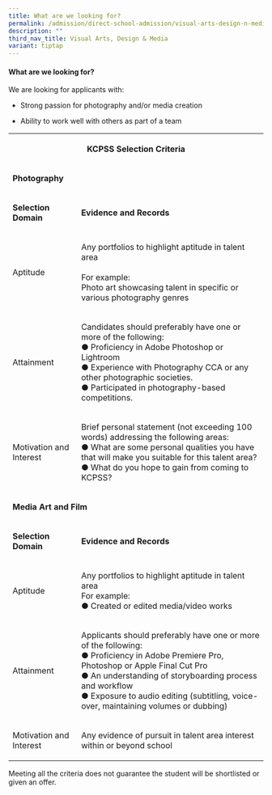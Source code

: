```yaml
---
title: What are we looking for?
permalink: /admission/direct-school-admission/visual-arts-design-n-media/what-are-we-looking-for/
description: ""
third_nav_title: Visual Arts, Design & Media
variant: tiptap
---
```

<h4>What are we looking for?</h4>
<p>We are looking for applicants with:</p>
<ul data-tight="true" class="tight">
<li>
<p>Strong passion for photography and/or media creation</p>
</li>
<li>
<p>Ability to work well with others as part of a team</p>
</li>
</ul>
<table style="minWidth: 50px">
<colgroup>
<col>
<col>
</colgroup>
<tbody>
<tr>
<th rowspan="1" colspan="2">
<p>KCPSS Selection Criteria</p>
</th>
</tr>
<tr>
<td rowspan="1" colspan="2">
<p><strong>Photography</strong>
</p>
</td>
</tr>
<tr>
<td rowspan="1" colspan="1">
<p><strong>Selection Domain</strong>
</p>
</td>
<td rowspan="1" colspan="1">
<p><strong>Evidence and Records</strong>
</p>
</td>
</tr>
<tr>
<td rowspan="1" colspan="1">
<p>Aptitude</p>
</td>
<td rowspan="1" colspan="1">
<p>Any portfolios to highlight aptitude in talent area
<br>
<br>For example:
<br>Photo art showcasing talent in specific or various photography genres</p>
</td>
</tr>
<tr>
<td rowspan="1" colspan="1">
<p>Attainment</p>
</td>
<td rowspan="1" colspan="1">
<p>Candidates should preferably have one or more of the following:
<br>● Proficiency in Adobe Photoshop or Lightroom
<br>● Experience with Photography CCA or any other photographic societies.
<br>● Participated in photography-based competitions.</p>
</td>
</tr>
<tr>
<td rowspan="1" colspan="1">
<p>Motivation and Interest</p>
</td>
<td rowspan="1" colspan="1">
<p>Brief personal statement (not exceeding 100 words) addressing the following
areas:
<br>● What are some personal qualities you have that will make you suitable
for this talent area?
<br>● What do you hope to gain from coming to KCPSS?</p>
</td>
</tr>
<tr>
<td rowspan="1" colspan="2">
<p><strong>Media Art and Film</strong>
</p>
</td>
</tr>
<tr>
<td rowspan="1" colspan="1">
<p><strong>Selection Domain</strong>
</p>
</td>
<td rowspan="1" colspan="1">
<p><strong>Evidence and Records</strong>
</p>
</td>
</tr>
<tr>
<td rowspan="1" colspan="1">
<p>Aptitude</p>
</td>
<td rowspan="1" colspan="1">
<p>Any portfolios to highlight aptitude in talent area
<br>For example:
<br>● Created or edited media/video works</p>
</td>
</tr>
<tr>
<td rowspan="1" colspan="1">
<p>Attainment</p>
</td>
<td rowspan="1" colspan="1">
<p>Applicants should preferably have one or more of the following:
<br>● Proficiency in Adobe Premiere Pro, Photoshop or Apple Final Cut Pro
<br>● An understanding of storyboarding process and workflow
<br>● Exposure to audio editing (subtitling, voice-over, maintaining volumes
or dubbing)</p>
</td>
</tr>
<tr>
<td rowspan="1" colspan="1">
<p>Motivation and Interest</p>
</td>
<td rowspan="1" colspan="1">
<p>Any evidence of pursuit in talent area interest within or beyond school</p>
</td>
</tr>
</tbody>
</table>
<p>Meeting all the criteria does not guarantee the student will be shortlisted
or given an offer.</p>